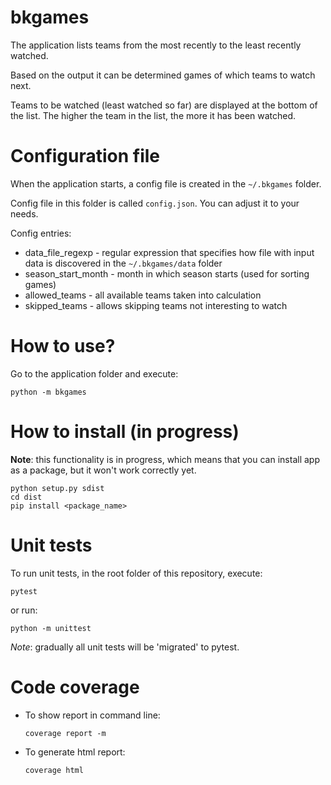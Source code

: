 # bkgames

The application lists teams from the most recently to the least recently watched.

Based on the output it can be determined games of which teams to watch next.

Teams to be watched (least watched so far) are displayed at the bottom of the list. The higher the team in the list, the more it has been watched.

# Configuration file

When the application starts, a config file is created in the `~/.bkgames` folder.

Config file in this folder is called `config.json`. You can adjust it to your needs.

Config entries:
- data_file_regexp - regular expression that specifies how file with input data is discovered in the `~/.bkgames/data` folder 
- season_start_month - month in which season starts (used for sorting games)
- allowed_teams - all available teams taken into calculation
- skipped_teams - allows skipping teams not interesting to watch

# How to use?

Go to the application folder and execute:

```
python -m bkgames
```

# How to install (in progress)

__Note__: this functionality is in progress, which means that you can install app as a package, but it won't work correctly yet.

```
python setup.py sdist
cd dist
pip install <package_name>
```

# Unit tests

To run unit tests, in the root folder of this repository, execute:

```
pytest
```
or run:
```
python -m unittest
```
*Note*: gradually all unit tests will be 'migrated' to pytest.

# Code coverage

- To show report in command line:
  ```
  coverage report -m
  ```
- To generate html report:
  ```
  coverage html
  ```
